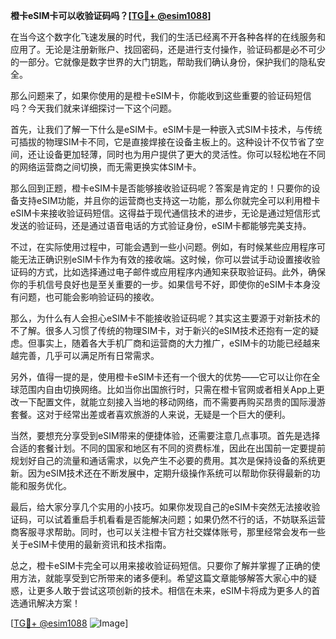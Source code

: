 **橙卡eSIM卡可以收验证码吗？[[TG💪+ @esim1088](https://t.me/s/esim1088)]**

在当今这个数字化飞速发展的时代，我们的生活已经离不开各种各样的在线服务和应用了。无论是注册新账户、找回密码，还是进行支付操作，验证码都是必不可少的一部分。它就像是数字世界的大门钥匙，帮助我们确认身份，保护我们的隐私安全。

那么问题来了，如果你使用的是橙卡eSIM卡，你能收到这些重要的验证码短信吗？今天我们就来详细探讨一下这个问题。

首先，让我们了解一下什么是eSIM卡。eSIM卡是一种嵌入式SIM卡技术，与传统可插拔的物理SIM卡不同，它是直接焊接在设备主板上的。这种设计不仅节省了空间，还让设备更加轻薄，同时也为用户提供了更大的灵活性。你可以轻松地在不同的网络运营商之间切换，而无需更换实体SIM卡。

那么回到正题，橙卡eSIM卡是否能够接收验证码呢？答案是肯定的！只要你的设备支持eSIM功能，并且你的运营商也支持这一功能，那么你就完全可以利用橙卡eSIM卡来接收验证码短信。这得益于现代通信技术的进步，无论是通过短信形式发送的验证码，还是通过语音电话的方式验证身份，eSIM卡都能够完美支持。

不过，在实际使用过程中，可能会遇到一些小问题。例如，有时候某些应用程序可能无法正确识别eSIM卡作为有效的接收端。这时候，你可以尝试手动设置接收验证码的方式，比如选择通过电子邮件或应用程序内通知来获取验证码。此外，确保你的手机信号良好也是至关重要的一步。如果信号不好，即使你的eSIM卡本身没有问题，也可能会影响验证码的接收。

那么，为什么有人会担心eSIM卡不能接收验证码呢？其实这主要源于对新技术的不了解。很多人习惯了传统的物理SIM卡，对于新兴的eSIM技术还抱有一定的疑虑。但事实上，随着各大手机厂商和运营商的大力推广，eSIM卡的功能已经越来越完善，几乎可以满足所有日常需求。

另外，值得一提的是，使用橙卡eSIM卡还有一个很大的优势——它可以让你在全球范围内自由切换网络。比如当你出国旅行时，只需在橙卡官网或者相关App上更改一下配置文件，就能立刻接入当地的移动网络，而不需要再购买昂贵的国际漫游套餐。这对于经常出差或者喜欢旅游的人来说，无疑是一个巨大的便利。

当然，要想充分享受到eSIM带来的便捷体验，还需要注意几点事项。首先是选择合适的套餐计划。不同的国家和地区有不同的资费标准，因此在出国前一定要提前规划好自己的流量和通话需求，以免产生不必要的费用。其次是保持设备的系统更新。因为eSIM技术还在不断发展中，定期升级操作系统可以帮助你获得最新的功能和服务优化。

最后，给大家分享几个实用的小技巧。如果你发现自己的eSIM卡突然无法接收验证码，可以试着重启手机看看是否能解决问题；如果仍然不行的话，不妨联系运营商客服寻求帮助。同时，也可以关注橙卡官方社交媒体账号，那里经常会发布一些关于eSIM卡使用的最新资讯和技术指南。

总之，橙卡eSIM卡完全可以用来接收验证码短信。只要你了解并掌握了正确的使用方法，就能享受到它所带来的诸多便利。希望这篇文章能够解答大家心中的疑惑，让更多人敢于尝试这项创新的技术。相信在未来，eSIM卡将成为更多人的首选通讯解决方案！

[[TG💪+ @esim1088](https://t.me/s/esim1088) ![Image](https://i.postimg.cc/4NQfJmqS/Snipaste-2025-05-13-00-14-12.png)]